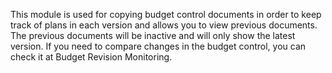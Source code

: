 This module is used for copying budget control documents in order to
keep track of plans in each version and allows you to view previous
documents. The previous documents will be inactive and will only show
the latest version. If you need to compare changes in the budget
control, you can check it at Budget Revision Monitoring.
